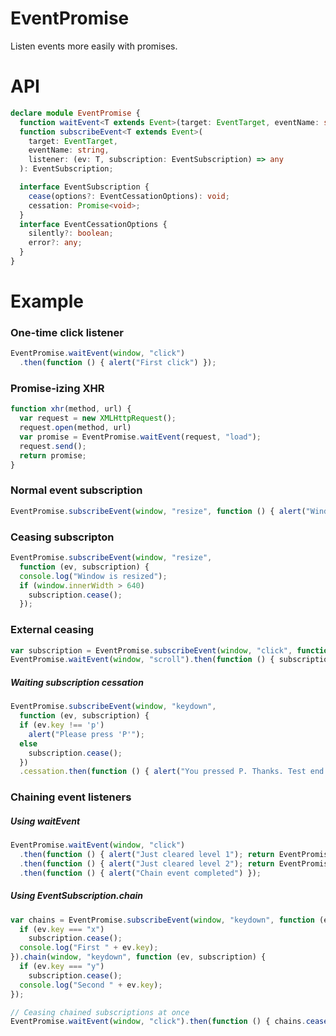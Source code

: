 EventPromise
============

Listen events more easily with promises.

# API

```typescript
declare module EventPromise {
  function waitEvent<T extends Event>(target: EventTarget, eventName: string): Promise<T>;
  function subscribeEvent<T extends Event>(
    target: EventTarget,
    eventName: string,
    listener: (ev: T, subscription: EventSubscription) => any
  ): EventSubscription;

  interface EventSubscription {
    cease(options?: EventCessationOptions): void;
    cessation: Promise<void>;
  }
  interface EventCessationOptions {
    silently?: boolean;
    error?: any;
  }
}


```

# Example

### One-time click listener

```javascript
EventPromise.waitEvent(window, "click")
  .then(function () { alert("First click") });
```

### Promise-izing XHR

```javascript
function xhr(method, url) {
  var request = new XMLHttpRequest();
  request.open(method, url)
  var promise = EventPromise.waitEvent(request, "load");
  request.send();
  return promise;
}
```

### Normal event subscription

```javascript
EventPromise.subscribeEvent(window, "resize", function () { alert("Window is resized") });
```

### Ceasing subscripton

```javascript
EventPromise.subscribeEvent(window, "resize",
  function (ev, subscription) {
  console.log("Window is resized");
  if (window.innerWidth > 640)
    subscription.cease();
  });
```

### External ceasing

```javascript
var subscription = EventPromise.subscribeEvent(window, "click", function () { alert("Clicked") });
EventPromise.waitEvent(window, "scroll").then(function () { subscription.cease() });
```

##### Waiting subscription cessation

```javascript
EventPromise.subscribeEvent(window, "keydown",
  function (ev, subscription) {
  if (ev.key !== 'p')
    alert("Please press 'P'");
  else
    subscription.cease();
  })
  .cessation.then(function () { alert("You pressed P. Thanks. Test end.") });
```

### Chaining event listeners

##### Using waitEvent

```javascript
EventPromise.waitEvent(window, "click")
  .then(function () { alert("Just cleared level 1"); return EventPromise.waitEvent(window, "keydown") })
  .then(function () { alert("Just cleared level 2"); return EventPromise.waitEvent(window, "scroll") })
  .then(function () { alert("Chain event completed") });
```

##### Using EventSubscription.chain

```javascript
var chains = EventPromise.subscribeEvent(window, "keydown", function (ev, subscription) {
  if (ev.key === "x")
    subscription.cease();
  console.log("First " + ev.key);
}).chain(window, "keydown", function (ev, subscription) {
  if (ev.key === "y")
    subscription.cease();
  console.log("Second " + ev.key);
});

// Ceasing chained subscriptions at once
EventPromise.waitEvent(window, "click").then(function () { chains.cease() });
```
